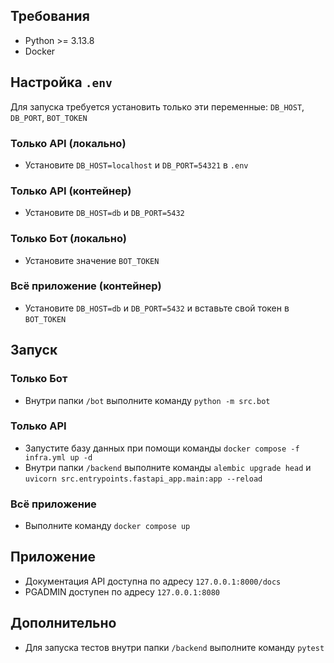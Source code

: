 ## Требования 
- Python >= 3.13.8
- Docker


## Настройка `.env`
Для запуска требуется установить только эти переменные: `DB_HOST`, `DB_PORT`, `BOT_TOKEN`

### Только API (локально)
- Установите `DB_HOST=localhost` и `DB_PORT=54321` в `.env`
### Только API (контейнер)
- Установите `DB_HOST=db` и `DB_PORT=5432` 
### Только Бот (локально)
- Установите значение `BOT_TOKEN`
### Всё приложение (контейнер)
- Установите `DB_HOST=db` и `DB_PORT=5432` и вставьте свой токен в `BOT_TOKEN` 

## Запуск

### Только Бот
- Внутри папки `/bot` выполните команду `python -m src.bot`

### Только API 
- Запустите базу данных при помощи команды `docker compose -f infra.yml up -d`
- Внутри папки `/backend` выполните команды `alembic upgrade head` и `uvicorn src.entrypoints.fastapi_app.main:app --reload`

### Всё приложение
- Выполните команду `docker compose up`

## Приложение
- Документация API доступна по адресу `127.0.0.1:8000/docs`
- PGADMIN доступен по адресу `127.0.0.1:8080` 

## Дополнительно
- Для запуска тестов внутри папки `/backend` выполните команду `pytest` 